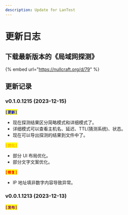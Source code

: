 ```yaml
---
description: Update for LanTest
---
```


# 更新日志

## 下载最新版本的《局域网探测》

{% embed url="https://nullcraft.org/d/79" %}

## 更新记录

### v0.1.0.1215 (2023-12-15)

<mark style="color:blue;">**`[更新]`**</mark>

* 现在探测结果区分简略模式和详细模式了。
* 详细模式可以查看主机名、延迟、TTL(猜测系统)、状态。
* 现在可以导出探测的结果到文件中了。

<mark style="color:orange;">**`[优化]`**</mark>

* 部分 UI 布局优化。
* 部分文字文案优化。

<mark style="color:red;">**`[修复]`**</mark>

* IP 地址填非数字内容导致异常。

### v0.0.1.1213 (2023-12-13)

<mark style="color:purple;">**`[发布]`**</mark>
